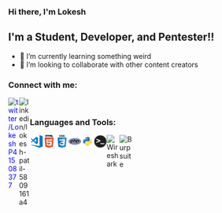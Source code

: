 ### Hi there, I'm Lokesh 

## I'm a Student, Developer, and Pentester!!

- 🌱 I’m currently learning something weird
- 👯 I’m looking to collaborate with other content creators

### Connect with me: 
[<img align="left" alt="twitter/LokeshP41508377" width="22px" style="color:blue" target="_blank" src="https://cdn.jsdelivr.net/npm/simple-icons@v3/icons/twitter.svg" />][twitter]
[<img align="left" alt="linkedin/lokesh-patil-5809161a4" width="22px" src="https://cdn.jsdelivr.net/npm/simple-icons@v3/icons/linkedin.svg" />][linkedin]

<br />


### Languages and Tools:

<img align="left" alt="Visual Studio Code" width="26px" src="https://raw.githubusercontent.com/github/explore/80688e429a7d4ef2fca1e82350fe8e3517d3494d/topics/visual-studio-code/visual-studio-code.png" />
<img align="left" alt="HTML5" width="26px" src="https://raw.githubusercontent.com/github/explore/80688e429a7d4ef2fca1e82350fe8e3517d3494d/topics/html/html.png" />
<img align="left" alt="CSS3" width="26px" src="https://raw.githubusercontent.com/github/explore/80688e429a7d4ef2fca1e82350fe8e3517d3494d/topics/css/css.png" />
<img align="left" alt="PHP" width="26px" src="https://raw.githubusercontent.com/github/explore/80688e429a7d4ef2fca1e82350fe8e3517d3494d/topics/php/php.png" />
<img align="left" alt="python" width="26px" src="https://raw.githubusercontent.com/github/explore/80688e429a7d4ef2fca1e82350fe8e3517d3494d/topics/python/python.png" />
<img align="left" alt="Terminal" width="26px" src="https://raw.githubusercontent.com/github/explore/80688e429a7d4ef2fca1e82350fe8e3517d3494d/topics/terminal/terminal.png" />
<img align="left" alt="Wireshark" width="26px" src="https://upload.wikimedia.org/wikipedia/commons/d/db/Wireshark_Icon.png" />
<img align="left" alt="Burpsuite" width="26px" src="https://profiles.bugcrowdusercontent.com/avatars/f2dccdc8cfc3bb6fff40310a78c2855a/normal_Burp-Suite-Free-Pro-Crack-is-Here-Latest.png" />

<br />
<br />

[twitter]: https://twitter.com/LokeshP41508377
[linkedin]: https://www.linkedin.com/in/lokesh-patil-5809161a4/
